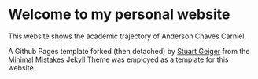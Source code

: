 # Welcome to my personal website

This website shows the academic trajectory of Anderson Chaves Carniel. 

A Github Pages template forked (then detached) by [Stuart Geiger](https://github.com/staeiou) from the [Minimal Mistakes Jekyll Theme](https://mmistakes.github.io/minimal-mistakes/) was employed as a template for this website.
